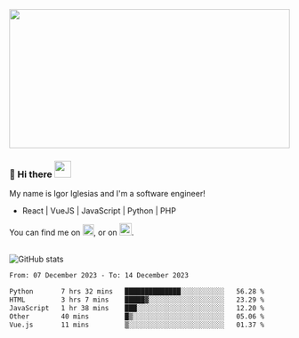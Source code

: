 <img src="https://c.tenor.com/KjVxfRrrncUAAAAd/matrix.gif" width="100%" height="250px">

### 🔭 Hi there <img src="https://raw.githubusercontent.com/MartinHeinz/MartinHeinz/master/wave.gif" width="30px">


My name is Igor Iglesias and I'm a software engineer!
<br>

<ul>
  <li> React | VueJS | JavaScript | Python | PHP </li>
</ul>
You can find me on <a href="https://twitter.com/IgorIglesias5"><img src="https://i.imgur.com/JLLlB5S.png" width="20px"></a>, or on <a href="https://www.linkedin.com/in/igor-iglesias-62478428/"><img src="https://i.imgur.com/PXyIkWx.png" width="22px"></a>.

<br>
<br>

![GitHub stats](https://github-readme-stats.vercel.app/api?username=igoiglesias&show_icons=true&count_private=true&theme=chartreuse-dark&hide_title=true)

<!--START_SECTION:waka-->

```txt
From: 07 December 2023 - To: 14 December 2023

Python       7 hrs 32 mins   ██████████████░░░░░░░░░░░   56.28 %
HTML         3 hrs 7 mins    █████▓░░░░░░░░░░░░░░░░░░░   23.29 %
JavaScript   1 hr 38 mins    ███░░░░░░░░░░░░░░░░░░░░░░   12.20 %
Other        40 mins         █▒░░░░░░░░░░░░░░░░░░░░░░░   05.06 %
Vue.js       11 mins         ▒░░░░░░░░░░░░░░░░░░░░░░░░   01.37 %
```

<!--END_SECTION:waka-->
